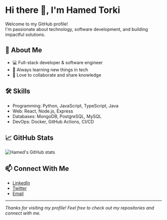 # Hi there 👋, I'm Hamed Torki

Welcome to my GitHub profile!  
I'm passionate about technology, software development, and building impactful solutions.

## 🚀 About Me
- 💻 Full-stack developer & software engineer
- 🌱 Always learning new things in tech
- 📢 Love to collaborate and share knowledge

## 🛠️ Skills
- Programming: Python, JavaScript, TypeScript, Java
- Web: React, Node.js, Express
- Databases: MongoDB, PostgreSQL, MySQL
- DevOps: Docker, GitHub Actions, CI/CD

## 📈 GitHub Stats
![Hamed's GitHub stats](https://github-readme-stats.vercel.app/api?username=hamedtorky&show_icons=true&hide_title=true)

## 📫 Connect With Me
- [LinkedIn](https://www.linkedin.com/in/hamedtorky/)
- [Twitter](https://twitter.com/hamedtorky)
- [Email](mailto:your.email@example.com)

---

*Thanks for visiting my profile! Feel free to check out my repositories and connect with me.*
